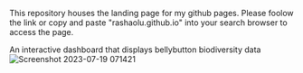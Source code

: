 This repository houses the landing page for my github pages.
Please foolow the link or copy and paste "rashaolu.github.io" into your search browser to access the page.

An interactive dashboard that displays bellybutton biodiversity data
![Screenshot 2023-07-19 071421](https://github.com/rashaolu/rashaolu.github.io/assets/109820839/d51e0138-4028-433e-a4ae-1713a099d552)
